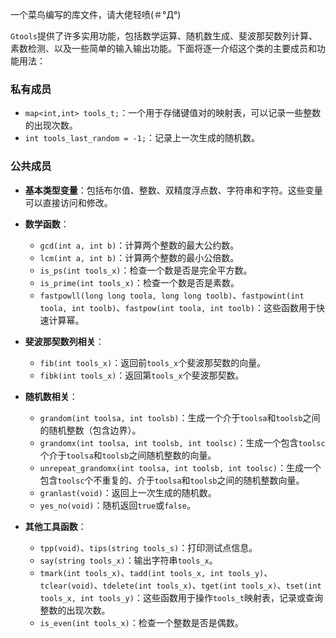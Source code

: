 一个菜鸟编写的库文件，请大佬轻喷(＃°Д°)

`Gtools`提供了许多实用功能，包括数学运算、随机数生成、斐波那契数列计算、素数检测、以及一些简单的输入输出功能。下面将逐一介绍这个类的主要成员和功能用法：

### 私有成员
- `map<int,int> tools_t;`：一个用于存储键值对的映射表，可以记录一些整数的出现次数。
- `int tools_last_random = -1;`：记录上一次生成的随机数。

### 公共成员
- **基本类型变量**：包括布尔值、整数、双精度浮点数、字符串和字符。这些变量可以直接访问和修改。
- **数学函数**：
  - `gcd(int a, int b)`：计算两个整数的最大公约数。
  - `lcm(int a, int b)`：计算两个整数的最小公倍数。
  - `is_ps(int tools_x)`：检查一个数是否是完全平方数。
  - `is_prime(int tools_x)`：检查一个数是否是素数。
  - `fastpowll(long long toola, long long toolb)`、`fastpowint(int toola, int toolb)`、`fastpow(int toola, int toolb)`：这些函数用于快速计算幂。

- **斐波那契数列相关**：
  - `fib(int tools_x)`：返回前`tools_x`个斐波那契数的向量。
  - `fibk(int tools_x)`：返回第`tools_x`个斐波那契数。

- **随机数相关**：
  - `grandom(int toolsa, int toolsb)`：生成一个介于`toolsa`和`toolsb`之间的随机整数（包含边界）。
  - `grandomx(int toolsa, int toolsb, int toolsc)`：生成一个包含`toolsc`个介于`toolsa`和`toolsb`之间随机整数的向量。
  - `unrepeat_grandomx(int toolsa, int toolsb, int toolsc)`：生成一个包含`toolsc`个不重复的、介于`toolsa`和`toolsb`之间的随机整数向量。
  - `granlast(void)`：返回上一次生成的随机数。
  - `yes_no(void)`：随机返回`true`或`false`。

- **其他工具函数**：
  - `tpp(void)`、`tips(string tools_s)`：打印测试点信息。
  - `say(string tools_x)`：输出字符串`tools_x`。
  - `tmark(int tools_x)`、`tadd(int tools_x, int tools_y)`、`tclear(void)`、`tdelete(int tools_x)`、`tget(int tools_x)`、`tset(int tools_x, int tools_y)`：这些函数用于操作`tools_t`映射表，记录或查询整数的出现次数。
  - `is_even(int tools_x)`：检查一个整数是否是偶数。
